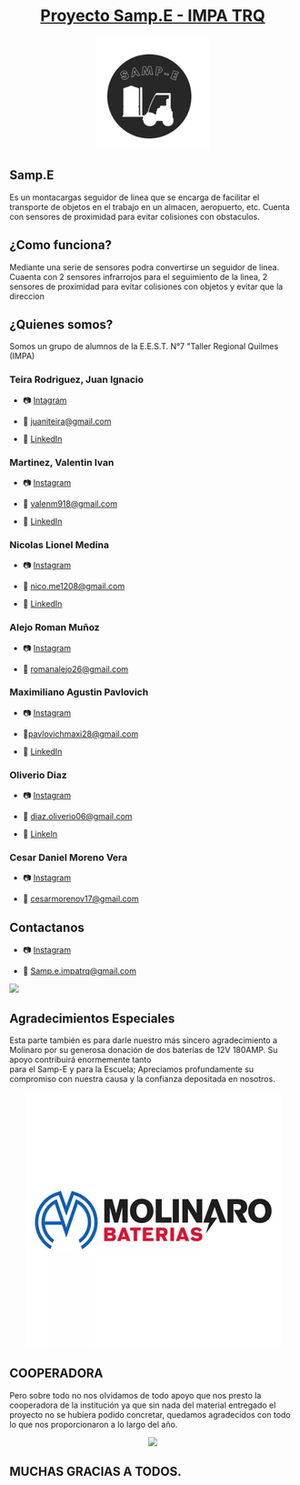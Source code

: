  <div align="center">

# [Proyecto Samp.E - IMPA TRQ](https://www.instagram.com/samp.e_/)

<img src=https://github.com/juanteira/Samp.e-2024/blob/main/LOGO/LOGO%20SAMP.E.png width="200" height="200" />

</div>

## Samp.E
Es un montacargas seguidor de linea que se encarga de facilitar el transporte de objetos en el trabajo en un almacen, aeropuerto, etc. Cuenta con sensores de proximidad para evitar colisiones con obstaculos.

## ¿Como funciona?
Mediante una serie de sensores podra convertirse un seguidor de linea. Cuaenta con 2 sensores infrarrojos para el seguimiento de la linea, 2 sensores de proximidad para evitar colisiones con objetos y evitar que la direccion  

## ¿Quienes somos?
Somos un grupo de alumnos de la E.E.S.T. N°7 "Taller Regional Quilmes (IMPA)

### Teira Rodriguez, Juan Ignacio
* 📷 [Intagram](https://www.instagram.com/brocoli_tr/)

* 📧 juaniteira@gmail.com

* 💼 [LinkedIn](https://www.linkedin.com/in/juan-ignacio-teira-rodriguez-832899302/)

### Martinez, Valentin Ivan
* 📷 [Instagram](https://www.instagram.com/_valencioo/) 

* 📧 valenm918@gmail.com

* 💼 [LinkedIn](https://www.linkedin.com/in/valentin-ivan-martinez-210978302/)

### Nicolas Lionel Medina
* 📷 [Instagram](https://www.instagram.com/_nicoo.05/)
 
* 📧 nico.me1208@gmail.com

* 💼 [LinkedIn](https://www.linkedin.com/in/nicolas-lionel-medina-719976302/)

### Alejo Roman Muñoz
* 📷 [Instagram](https://www.instagram.com/alejoroo_/)
  
* 📧 romanalejo26@gmail.com

 ### Maximiliano Agustin Pavlovich
* 📷 [Instagram](https://www.instagram.com/maxiis.1/)

* 📧pavlovichmaxi28@gmail.com

* 💼 [LinkedIn](https://www.linkedin.com/in/maxipavlovich/)


### Oliverio Diaz
* 📷 [Instagram](https://www.instagram.com/olidiazz_/) 

* 📧 diaz.oliverio06@gmail.com

* 💼 [LinkeIn](https://www.linkedin.com/in/olidiazz/)

### Cesar Daniel Moreno Vera
* 📷 [Instagram](https://www.instagram.com/cesar.daniel__/)

* 📧 cesarmorenov17@gmail.com

## Contactanos

* 📷 [Instagram](https://www.instagram.com/samp.e_/)

* 📧 Samp.e.impatrq@gmail.com


<img src= https://github.com/impatrq/samp.e/blob/main/Feria%20De%20%Ciencias%202024/GRUPO%20DIA%20DE%20LA%20FERIA%2022-11.JPG/>

## Agradecimientos Especiales

Esta parte también es para darle nuestro más sincero agradecimiento a Molinaro por su generosa donación de dos baterías de 12V 180AMP. Su apoyo contribuirá enormemente tanto          
para el Samp-E y para la Escuela;
Apreciamos profundamente su compromiso con nuestra causa y la confianza depositada en nosotros.

 <div align="center">
 <img src= https://github.com/impatrq/samp.e/blob/main/Baterias/Documentacion%20Baterias/molinaro.jpg />
 </div>

 ## COOPERADORA

 Pero sobre todo no nos olvidamos de todo apoyo que nos presto la cooperadora de la institución ya que sin nada del material entregado el proyecto no se hubiera podido concretar, 
 quedamos agradecidos con todo lo que nos proporcionaron a lo largo del año.

<div align="center">
 <img src= https://https://https://github.com/impatrq/samp.e/blob/main/Baterias/Documentacion%20Baterias/molinaro.jpg />
 </div>

 ## MUCHAS GRACIAS A TODOS.
